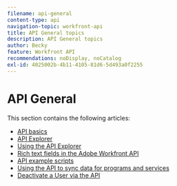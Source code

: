 ```yaml
---
filename: api-general
content-type: api
navigation-topic: workfront-api
title: API General topics
description: API General topics
author: Becky
feature: Workfront API
recommendations: noDisplay, noCatalog
exl-id: 4025002b-4b11-4105-81d6-5d493a0f2255
---
```


# API General

This section contains the following articles:

* [API basics](../../wf-api/general/api-basics.md) 
* [API Explorer](../../wf-api/general/api-explorer.md) 
* [Using the API Explorer](../../wf-api/general/using-api-explorer.md) 
* [Rich text fields in the Adobe Workfront API](../../wf-api/general/rich-text-field-api.md) 
* [API example scripts](../../wf-api/general/api-example-scripts.md) 
* [Using the API to sync data for programs and services](../../wf-api/general/api-sync-data.md) 
* [Deactivate a User via the API](../../wf-api/general/deactivate-user-api.md) 
<!--
* [Projects API](../../wf-api/general/projects-api.md)
-->
